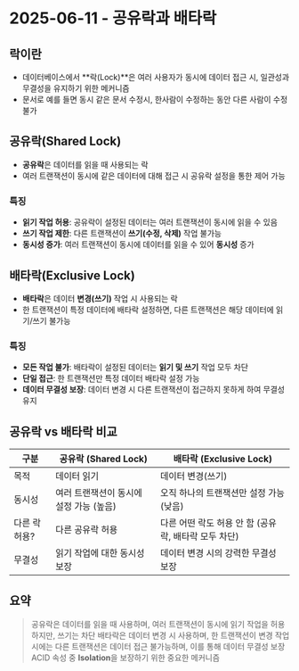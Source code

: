 # 2025-06-11 - 공유락과 배타락

## 락이란

- 데이터베이스에서 **락(Lock)**은 여러 사용자가 동시에 데이터 접근 시, 일관성과 무결성을 유지하기 위한 메커니즘
- 문서로 예를 들면 동시 같은 문서 수정시, 한사람이 수정하는 동안 다른 사람이 수정 불가

## 공유락(Shared Lock)

- **공유락**은 데이터를 읽을 때 사용되는 락
- 여러 트랜잭션이 동시에 같은 데이터에 대해 접근 시 공유락 설정을 통한 제어 가능

### 특징

- **읽기 작업 허용**: 공유락이 설정된 데이터는 여러 트랜잭션이 동시에 읽을 수 있음
- **쓰기 작업 제한**: 다른 트랜잭션이 **쓰기(수정, 삭제)** 작업 불가능
- **동시성 증가**: 여러 트랜잭션이 동시에 데이터를 읽을 수 있어 **동시성** 증가

## 배타락(Exclusive Lock)

- **배타락**은 데이터 **변경(쓰기)** 작업 시 사용되는 락
- 한 트랜잭션이 특정 데이터에 배타락 설정하면, 다른 트랜잭션은 해당 데이터에 읽기/쓰기 불가능

### 특징

- **모든 작업 불가**: 배타락이 설정된 데이터는 **읽기 및 쓰기** 작업 모두 차단
- **단일 접근**: 한 트랜잭션만 특정 데이터 배타락 설정 가능
- **데이터 무결성 보장**: 데이터 변경 시 다른 트랜잭션이 접근하지 못하게 하여 무결성 유지

## 공유락 vs 배타락 비교

|구분 | 공유락 (Shared Lock)| 배타락 (Exclusive Lock)
|---|---|---
|목적 | 데이터 읽기| 데이터 변경(쓰기)
|동시성 | 여러 트랜잭션이 동시에 설정 가능 (높음) | 오직 하나의 트랜잭션만 설정 가능 (낮음)
|다른 락 허용? | 다른 공유락 허용 | 다른 어떤 락도 허용 안 함 (공유락, 배타락 모두 차단)
|무결성 | 읽기 작업에 대한 동시성 보장 | 데이터 변경 시의 강력한 무결성 보장

## 요약

> 공유락은 데이터를 읽을 때 사용하며, 여러 트랜잭션이 동시에 읽기 작업을 허용하지만, 쓰기는 차단
> 배타락은 데이터 변경 시 사용하며, 한 트랜잭션이 변경 작업 시에는 다른 트랜잭션은 데이터 접근 불가능하며, 이를 통해 데이터 무결성 보장
> ACID 속성 중 **Isolation**을 보장하기 위한 중요한 메커니즘
